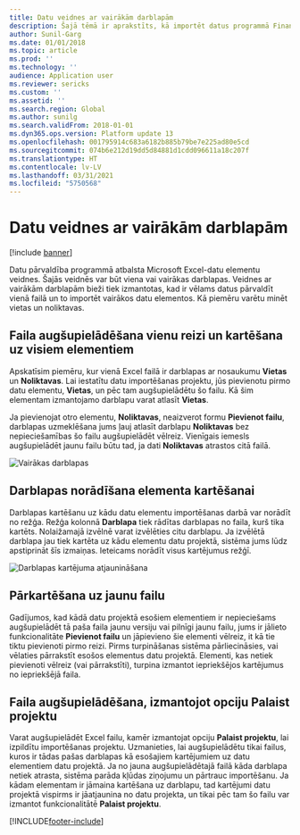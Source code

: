 ```yaml
---
title: Datu veidnes ar vairākām darblapām
description: Šajā tēmā ir aprakstīts, kā importēt datus programmā Finance and Operations, izmantojot Excel datu elementu veidnes.
author: Sunil-Garg
ms.date: 01/01/2018
ms.topic: article
ms.prod: ''
ms.technology: ''
audience: Application user
ms.reviewer: sericks
ms.custom: ''
ms.assetid: ''
ms.search.region: Global
ms.author: sunilg
ms.search.validFrom: 2018-01-01
ms.dyn365.ops.version: Platform update 13
ms.openlocfilehash: 001795914c683a6182b885b79be7e225ad80e5cd
ms.sourcegitcommit: 074b6e212d19dd5d84881d1cdd096611a18c207f
ms.translationtype: HT
ms.contentlocale: lv-LV
ms.lasthandoff: 03/31/2021
ms.locfileid: "5750568"
---
```

# <a name="data-templates-with-multiple-worksheets"></a>Datu veidnes ar vairākām darblapām

[!include [banner](../includes/banner.md)]

Datu pārvaldība programmā atbalsta Microsoft Excel-datu elementu veidnes. Šajās veidnēs var būt viena vai vairākas darblapas. Veidnes ar vairākām darblapām bieži tiek izmantotas, kad ir vēlams datus pārvaldīt vienā failā un to importēt vairākos datu elementos. Kā piemēru varētu minēt vietas un noliktavas.

## <a name="upload-a-file-once-and-map-it-to-all-entities"></a>Faila augšupielādēšana vienu reizi un kartēšana uz visiem elementiem
Apskatīsim piemēru, kur vienā Excel failā ir darblapas ar nosaukumu **Vietas** un **Noliktavas**. Lai iestatītu datu importēšanas projektu, jūs pievienotu pirmo datu elementu, **Vietas**, un pēc tam augšupielādētu šo failu. Kā šim elementam izmantojamo darblapu varat atlasīt **Vietas**.

Ja pievienojat otro elementu, **Noliktavas**, neaizverot formu **Pievienot failu**, darblapas uzmeklēšana jums ļauj atlasīt darblapu **Noliktavas** bez nepieciešamības šo failu augšupielādēt vēlreiz. Vienīgais iemesls augšupielādēt jaunu failu būtu tad, ja dati **Noliktavas** atrastos citā failā.

![Vairākas darblapas](./media/AddFileMultipleWorkSheets.png)

## <a name="fix-worksheet-to-entity-mapping"></a>Darblapas norādīšana elementa kartēšanai

Darblapas kartēšanu uz kādu datu elementu importēšanas darbā var norādīt no režģa. Režģa kolonnā **Darblapa** tiek rādītas darblapas no faila, kurš tika kartēts. Nolaižamajā izvēlnē varat izvēlēties citu darblapu. Ja izvēlētā darblapa jau tiek kartēta uz kādu elementu datu projektā, sistēma jums lūdz apstiprināt šīs izmaiņas. Ieteicams norādīt visus kartējumus režģī.

![Darblapas kartējuma atjaunināšana](./media/UpdateMappings.png)

## <a name="re-map-to-a-new-file"></a>Pārkartēšana uz jaunu failu

Gadījumos, kad kādā datu projektā esošiem elementiem ir nepieciešams augšupielādēt tā paša faila jaunu versiju vai pilnīgi jaunu failu, jums ir jālieto funkcionalitāte **Pievienot failu** un jāpievieno šie elementi vēlreiz, it kā tie tiktu pievienoti pirmo reizi. Pirms turpināšanas sistēma pārliecināsies, vai vēlaties pārrakstīt esošos elementus datu projektā. Elementi, kas netiek pievienoti vēlreiz (vai pārrakstīti), turpina izmantot iepriekšējos kartējumus no iepriekšējā faila.

## <a name="upload-a-file-using-run-project"></a>Faila augšupielādēšana, izmantojot opciju Palaist projektu

Varat augšupielādēt Excel failu, kamēr izmantojat opciju **Palaist projektu**, lai izpildītu importēšanas projektu. Uzmanieties, lai augšupielādētu tikai failus, kuros ir tādas pašas darblapas kā esošajiem kartējumiem uz datu elementiem datu projektā. Ja no jauna augšupielādētajā failā kāda darblapa netiek atrasta, sistēma parāda kļūdas ziņojumu un pārtrauc importēšanu. Ja kādam elementam ir jāmaina kartēšana uz darblapu, tad kartējumi datu projektā vispirms ir jāatjaunina no datu projekta, un tikai pēc tam šo failu var izmantot funkcionalitātē **Palaist projektu**.


[!INCLUDE[footer-include](../../../includes/footer-banner.md)]